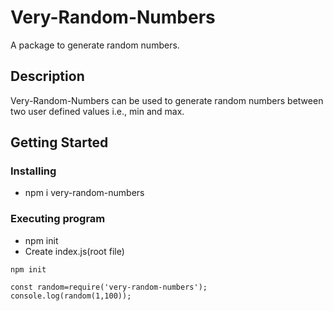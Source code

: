 # Very-Random-Numbers

A package to generate random numbers.

## Description

Very-Random-Numbers can be used to generate random numbers between two user defined values i.e., min and max. 

## Getting Started

### Installing

* npm i very-random-numbers


### Executing program

* npm init
* Create index.js(root file)
```
npm init
```
```
const random=require('very-random-numbers');
console.log(random(1,100));
```

